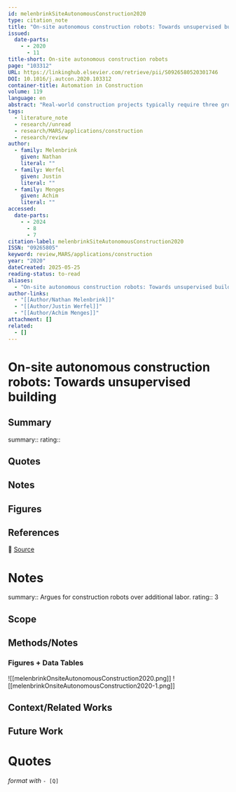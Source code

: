 ```yaml
---
id: melenbrinkSiteAutonomousConstruction2020
type: citation_note
title: "On-site autonomous construction robots: Towards unsupervised building"
issued:
  date-parts:
    - - 2020
      - 11
title-short: On-site autonomous construction robots
page: "103312"
URL: https://linkinghub.elsevier.com/retrieve/pii/S0926580520301746
DOI: 10.1016/j.autcon.2020.103312
container-title: Automation in Construction
volume: 119
language: en
abstract: "Real-world construction projects typically require three groups of tasks: site preparation (earthmoving, leveling), substructure (anchoring, foundations), and superstructure (load-bearing elements, facade, plumbing, wiring, etc.). Advances in construction automation have revealed a gap between industry and academic research, where industry efforts have been focused on automating conventional earthmoving equipment and embracing prefabrication in order to reduce the amount of work that needs to be done on site, while academic efforts have largely concentrated on proposals for on-site additive manufacturing or discrete assembly, which may be of limited applicability to industry. This review presents a broad range of advancements in construction automation research, and finds that achieving fully autonomous construction in unstructured environments will require considerably more development in all three groups of construction tasks, as well as a particular emphasis on coordinating myriad construction tasks between different task-specific robots. Consideration is given to both mature technologies (conventional equipment widely used in industry) and emerging technologies (novel machines designed for autonomy). Key findings from the survey suggest that achieving the goal of fully autonomous construction will require more attention to be paid to site preparation and substructure tasks, material-robot systems (co-designed robots and building materials), embedded sensing, auxiliary construction tasks, and coordinating operations between robot systems. More general lessons from the literature indicate that making incremental improvements to mature technologies may benefit the industry in the short term, but there are considerable limitations to adding autonomy to equipment designed for human operators. Instead, we perceive a demand for novel hardware to be developed for specific tasks, in each case based on fundamental principles and at the appropriate scale, as well as for an increase in interdisciplinary research. We suggest that the reported shortage of skilled labor in the industry can be met with an increased emphasis on training for leveraging advances in automation."
tags:
  - literature_note
  - research//unread
  - research/MARS/applications/construction
  - research/review
author:
  - family: Melenbrink
    given: Nathan
    literal: ""
  - family: Werfel
    given: Justin
    literal: ""
  - family: Menges
    given: Achim
    literal: ""
accessed:
  date-parts:
    - - 2024
      - 8
      - 7
citation-label: melenbrinkSiteAutonomousConstruction2020
ISSN: "09265805"
keyword: review,MARS/applications/construction
year: "2020"
dateCreated: 2025-05-25
reading-status: to-read
aliases:
  - "On-site autonomous construction robots: Towards unsupervised building"
author-links:
  - "[[Author/Nathan Melenbrink]]"
  - "[[Author/Justin Werfel]]"
  - "[[Author/Achim Menges]]"
attachment: []
related:
  - []
---
```


# On-site autonomous construction robots: Towards unsupervised building

## Summary
summary::
rating::

## Quotes

## Notes

## Figures

## References

🔗 [Source](https://linkinghub.elsevier.com/retrieve/pii/S0926580520301746)

# Notes 
summary:: Argues for construction robots over additional labor.
rating:: 3

## Scope
## Methods/Notes
### Figures + Data Tables
![[melenbrinkOnsiteAutonomousConstruction2020.png]]
![[melenbrinkOnsiteAutonomousConstruction2020-1.png]]

## Context/Related Works
## Future Work


# Quotes
 *format with* `- [Q]`
